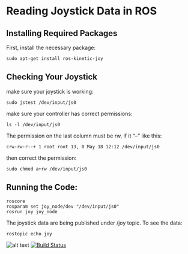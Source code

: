 # Reading Joystick Data in ROS 

## Installing Required Packages
First, install the necessary package:
```
sudo apt-get install ros-kinetic-joy
```

## Checking Your Joystick
make sure your joystick is working:
```
sudo jstest /dev/input/js0
```

make sure your controller has correct permissions:


```
ls -l /dev/input/js0
```

The permission on the last column must be rw, if it “–” like this:
```
crw-rw-r--+ 1 root root 13, 0 May 18 12:12 /dev/input/js0
```

then correct the permission:
```
sudo chmod a+rw /dev/input/js0
```

## Running the Code:

```
roscore
rosparam set joy_node/dev "/dev/input/js0"
rosrun joy joy_node
```

The joystick data are being published under /joy topic. To see the data:

```
rostopic echo joy
```
![alt text](https://img.shields.io/badge/license-BSD-blue.svg)
[![Build Status](https://travis-ci.org/behnamasadi/ros_joystick_reading_data.svg?branch=master)](https://travis-ci.org/behnamasadi/ros_joystick_reading_data)
